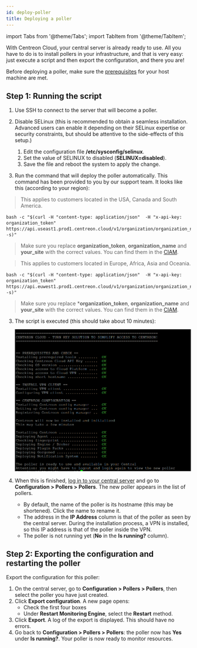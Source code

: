 ```yaml
---
id: deploy-poller
title: Deploying a poller
---
```


import Tabs from '@theme/Tabs';
import TabItem from '@theme/TabItem';

With Centreon Cloud, your central server is already ready to use. All you have to do is to install pollers in your infrastructure, and that is very easy: just execute a script and then export the configuration, and there you are!

Before deploying a poller, make sure the [prerequisites](prerequisites.md) for your host machine are met.

## Step 1: Running the script

1. Use SSH to connect to the server that will become a poller.
2. Disable SELinux (this is recommended to obtain a seamless installation. Advanced users can enable it depending on their SELinux expertise or security constraints, but should be attentive to the side-effects of this setup.)

   1. Edit the configuration file **/etc/sysconfig/selinux**.
   2. Set the value of SELINUX to disabled (**SELINUX=disabled**).
   3. Save the file and reboot the system to apply the change.

3. Run the command that will deploy the poller automatically. This command has been provided to you by our support team. It looks like this (according to your region):

<Tabs groupId="sync">
<TabItem value="US East Region" label="US East Region">

> This applies to customers located in the USA, Canada and South America.

```shell
bash -c "$(curl -H "content-type: application/json"  -H "x-api-key: organization_token"  https://api.useast1.prod1.centreon.cloud/v1/organization/organization_name/site/your_site/poller -s)"
```

> Make sure you replace **organization_token**, **organization_name** and **your_site** with the correct values. You can find them in the [CIAM](../ciam/ciam.md).

</TabItem>
<TabItem value="Europe West Region" label="Europe West Region">

> This applies to customers located in Europe, Africa, Asia and Oceania.

```shell
bash -c "$(curl -H "content-type: application/json"  -H "x-api-key: organization_token"  https://api.euwest1.prod1.centreon.cloud/v1/organization/organization_name/site/your_site/poller -s)"
```

> Make sure you replace ***organization_token**, **organization_name** and **your_site** with the correct values. You can find them in the [CIAM](../ciam/ciam.md).

</TabItem>
</Tabs>
  
3. The script is executed (this should take about 10 minutes):

   ![image](../assets/installation/script2.png)

4. When this is finished, [log in to your central server](../getting-started/interface.md#accessing-the-central-servers-interface) and go to **Configuration > Pollers > Pollers**. The new poller appears in the list of pollers.
   * By default, the name of the poller is its hostname (this may be shortened). Click the name to rename it.
   * The address in the **IP Address** column is that of the poller as seen by the central server. During the installation process, a VPN is installed, so this IP address is that of the poller inside the VPN.
   * The poller is not running yet (**No** in the **Is running?** column).

## Step 2: Exporting the configuration and restarting the poller

Export the configuration for this poller:

1. On the central server, go to **Configuration > Pollers > Pollers**, then select the poller you have just created.
2. Click **Export configuration**. A new page opens:
   * Check the first four boxes
   * Under **Restart Monitoring Engine**, select the **Restart** method.
3. Click **Export**. A log of the export is displayed. This should have no errors.
4. Go back to **Configuration > Pollers > Pollers**: the poller now has **Yes** under **Is running?**. Your poller is now ready to monitor resources.
